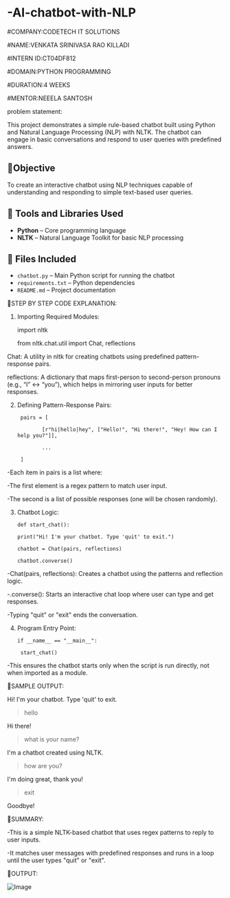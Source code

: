 
# -AI-chatbot-with-NLP

#COMPANY:CODETECH IT SOLUTIONS

#NAME:VENKATA SRINIVASA RAO KILLADI

#INTERN ID:CT04DF812

#DOMAIN:PYTHON PROGRAMMING

#DURATION:4 WEEKS

#MENTOR:NEEELA SANTOSH

problem statement: 

This project demonstrates a simple rule-based chatbot built using Python and Natural Language Processing (NLP) with NLTK. The chatbot can engage in basic conversations and respond to user queries with predefined answers.

## 📌Objective

To create an interactive chatbot using NLP techniques capable of understanding and responding to simple text-based user queries.

## 🧰 Tools and Libraries Used

- **Python** – Core programming language
- **NLTK** – Natural Language Toolkit for basic NLP processing

## 📂 Files Included

- `chatbot.py` – Main Python script for running the chatbot
- `requirements.txt` – Python dependencies
- `README.md` – Project documentation

📌STEP BY STEP CODE EXPLANATION:

1. Importing Required Modules:
   
    import nltk
   
    from nltk.chat.util import Chat, reflections
   
Chat: A utility in nltk for creating chatbots using predefined pattern-response pairs.

reflections: A dictionary that maps first-person to second-person pronouns (e.g., “I” ↔ “you”), which helps in mirroring user inputs for better responses.

2. Defining Pattern-Response Pairs:
   
        pairs = [
     
               [r"hi|hello|hey", ["Hello!", "Hi there!", "Hey! How can I help you?"]],
   
               ...
   
        ]
-Each item in pairs is a list where:

-The first element is a regex pattern to match user input.

-The second is a list of possible responses (one will be chosen randomly).

3. Chatbot Logic:

       def start_chat():
   
       print("Hi! I'm your chatbot. Type 'quit' to exit.")
   
       chatbot = Chat(pairs, reflections)
   
       chatbot.converse()
   
-Chat(pairs, reflections): Creates a chatbot using the patterns and reflection logic.

-.converse(): Starts an interactive chat loop where user can type and get responses.

-Typing "quit" or "exit" ends the conversation.

4. Program Entry Point:

       if __name__ == "__main__":
   
        start_chat()

-This ensures the chatbot starts only when the script is run directly, not when imported as a module.

📌SAMPLE OUTPUT:

Hi! I'm your chatbot. Type 'quit' to exit.

> hello

Hi there!

> what is your name?

I'm a chatbot created using NLTK.

> how are you?

I'm doing great, thank you!

> exit

Goodbye!

📌SUMMARY:

-This is a simple NLTK-based chatbot that uses regex patterns to reply to user inputs. 

-It matches user messages with predefined responses and runs in a loop until the user types "quit" or "exit".

📌OUTPUT:

![Image](https://github.com/user-attachments/assets/011f0f2d-b41c-45ca-8268-8c4758a67e8d)
